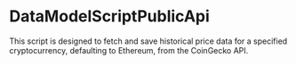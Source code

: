 # DataModelScriptPublicApi
This script is designed to fetch and save historical price data for a specified cryptocurrency, defaulting to Ethereum, from the CoinGecko API.
